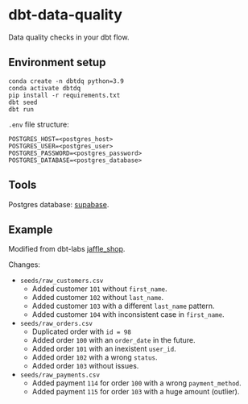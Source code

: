 # dbt-data-quality
Data quality checks in your dbt flow.

## Environment setup
```
conda create -n dbtdq python=3.9
conda activate dbtdq
pip install -r requirements.txt
dbt seed
dbt run
```

`.env` file structure:
```
POSTGRES_HOST=<postgres_host>
POSTGRES_USER=<postgres_user>
POSTGRES_PASSWORD=<postgres_password>
POSTGRES_DATABASE=<postgres_database>
```

## Tools
Postgres database: [supabase](https://supabase.com/).

## Example
Modified from dbt-labs [jaffle_shop](https://github.com/dbt-labs/jaffle_shop).

Changes:
- `seeds/raw_customers.csv`
    - Added customer `101` without `first_name`.
    - Added customer `102` without `last_name`.
    - Added customer `103` with a different `last_name` pattern.
    - Added customer `104` with inconsistent case in `first_name`.
- `seeds/raw_orders.csv`
    - Duplicated order with `id = 98`
    - Added order `100` with an `order_date` in the future.
    - Added order `101` with an inexistent `user_id`.
    - Added order `102` with a wrong `status`.
    - Added order `103` without issues.
- `seeds/raw_payments.csv`
    - Added payment `114` for order `100` with a wrong `payment_method`.
    - Added payment `115` for order `103` with a huge amount (outlier).